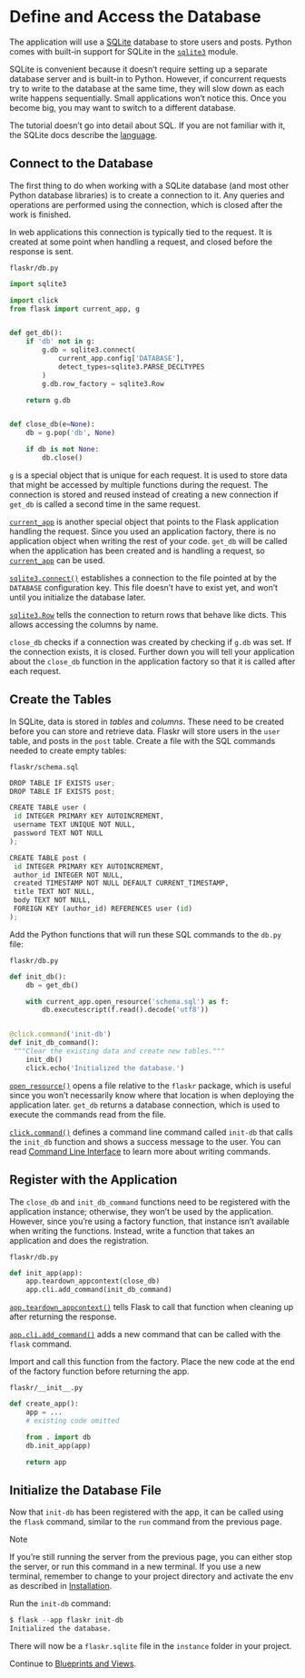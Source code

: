 
# Define and Access the Database


The application will use a [SQLite](https://sqlite.org/about.html) database to store users and posts.
Python comes with built-in support for SQLite in the [`sqlite3`](https://docs.python.org/3/library/sqlite3.html#module-sqlite3 "(in Python v3.11)")
module.


SQLite is convenient because it doesn’t require setting up a separate
database server and is built-in to Python. However, if concurrent
requests try to write to the database at the same time, they will slow
down as each write happens sequentially. Small applications won’t notice
this. Once you become big, you may want to switch to a different
database.


The tutorial doesn’t go into detail about SQL. If you are not familiar
with it, the SQLite docs describe the [language](https://sqlite.org/lang.html).



## Connect to the Database


The first thing to do when working with a SQLite database (and most
other Python database libraries) is to create a connection to it. Any
queries and operations are performed using the connection, which is
closed after the work is finished.


In web applications this connection is typically tied to the request. It
is created at some point when handling a request, and closed before the
response is sent.



`flaskr/db.py`



```python
import sqlite3

import click
from flask import current_app, g


def get_db():
    if 'db' not in g:
        g.db = sqlite3.connect(
            current_app.config['DATABASE'],
            detect_types=sqlite3.PARSE_DECLTYPES
        )
        g.db.row_factory = sqlite3.Row

    return g.db


def close_db(e=None):
    db = g.pop('db', None)

    if db is not None:
        db.close()

```



[`g`](https://flask.palletsprojects.com/../../api/#flask.g "flask.g") is a special object that is unique for each request. It is
used to store data that might be accessed by multiple functions during
the request. The connection is stored and reused instead of creating a
new connection if `get_db` is called a second time in the same
request.


[`current_app`](https://flask.palletsprojects.com/../../api/#flask.current_app "flask.current_app") is another special object that points to the Flask
application handling the request. Since you used an application factory,
there is no application object when writing the rest of your code.
`get_db` will be called when the application has been created and is
handling a request, so [`current_app`](https://flask.palletsprojects.com/../../api/#flask.current_app "flask.current_app") can be used.


[`sqlite3.connect()`](https://docs.python.org/3/library/sqlite3.html#sqlite3.connect "(in Python v3.11)") establishes a connection to the file pointed at
by the `DATABASE` configuration key. This file doesn’t have to exist
yet, and won’t until you initialize the database later.


[`sqlite3.Row`](https://docs.python.org/3/library/sqlite3.html#sqlite3.Row "(in Python v3.11)") tells the connection to return rows that behave
like dicts. This allows accessing the columns by name.


`close_db` checks if a connection was created by checking if `g.db`
was set. If the connection exists, it is closed. Further down you will
tell your application about the `close_db` function in the application
factory so that it is called after each request.




## Create the Tables


In SQLite, data is stored in *tables* and *columns*. These need to be
created before you can store and retrieve data. Flaskr will store users
in the `user` table, and posts in the `post` table. Create a file
with the SQL commands needed to create empty tables:



`flaskr/schema.sql`



```python
DROP TABLE IF EXISTS user;
DROP TABLE IF EXISTS post;

CREATE TABLE user (
 id INTEGER PRIMARY KEY AUTOINCREMENT,
 username TEXT UNIQUE NOT NULL,
 password TEXT NOT NULL
);

CREATE TABLE post (
 id INTEGER PRIMARY KEY AUTOINCREMENT,
 author_id INTEGER NOT NULL,
 created TIMESTAMP NOT NULL DEFAULT CURRENT_TIMESTAMP,
 title TEXT NOT NULL,
 body TEXT NOT NULL,
 FOREIGN KEY (author_id) REFERENCES user (id)
);

```



Add the Python functions that will run these SQL commands to the
`db.py` file:



`flaskr/db.py`



```python
def init_db():
    db = get_db()

    with current_app.open_resource('schema.sql') as f:
        db.executescript(f.read().decode('utf8'))


@click.command('init-db')
def init_db_command():
 """Clear the existing data and create new tables."""
    init_db()
    click.echo('Initialized the database.')

```



[`open_resource()`](https://flask.palletsprojects.com/../../api/#flask.Flask.open_resource "flask.Flask.open_resource") opens a file relative to
the `flaskr` package, which is useful since you won’t necessarily know
where that location is when deploying the application later. `get_db`
returns a database connection, which is used to execute the commands
read from the file.


[`click.command()`](https://click.palletsprojects.com/en/8.1.x/api/#click.command "(in Click v8.1.x)") defines a command line command called `init-db`
that calls the `init_db` function and shows a success message to the
user. You can read [Command Line Interface](https://flask.palletsprojects.com/../../cli/) to learn more about writing commands.




## Register with the Application


The `close_db` and `init_db_command` functions need to be registered
with the application instance; otherwise, they won’t be used by the
application. However, since you’re using a factory function, that
instance isn’t available when writing the functions. Instead, write a
function that takes an application and does the registration.



`flaskr/db.py`



```python
def init_app(app):
    app.teardown_appcontext(close_db)
    app.cli.add_command(init_db_command)

```



[`app.teardown_appcontext()`](https://flask.palletsprojects.com/../../api/#flask.Flask.teardown_appcontext "flask.Flask.teardown_appcontext") tells
Flask to call that function when cleaning up after returning the
response.


[`app.cli.add_command()`](https://click.palletsprojects.com/en/8.1.x/api/#click.Group.add_command "(in Click v8.1.x)") adds a new
command that can be called with the `flask` command.


Import and call this function from the factory. Place the new code at
the end of the factory function before returning the app.



`flaskr/__init__.py`



```python
def create_app():
    app = ...
    # existing code omitted

    from . import db
    db.init_app(app)

    return app

```





## Initialize the Database File


Now that `init-db` has been registered with the app, it can be called
using the `flask` command, similar to the `run` command from the
previous page.



Note


If you’re still running the server from the previous page, you can
either stop the server, or run this command in a new terminal. If
you use a new terminal, remember to change to your project directory
and activate the env as described in [Installation](https://flask.palletsprojects.com/../../installation/).



Run the `init-db` command:



```python
$ flask --app flaskr init-db
Initialized the database.

```


There will now be a `flaskr.sqlite` file in the `instance` folder in
your project.


Continue to [Blueprints and Views](https://flask.palletsprojects.com/../views/).







